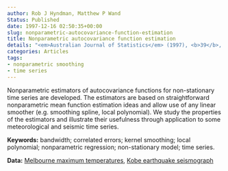 ```yaml
---
author: Rob J Hyndman, Matthew P Wand
Status: Published
date: 1997-12-16 02:50:35+00:00
slug: nonparametric-autocovariance-function-estimation
title: Nonparametric autocovariance function estimation
details: "<em>Australian Journal of Statistics</em> (1997), <b>39</b>, 313-325"
categories: Articles
tags:
- nonparametric smoothing
- time series
---
```


Nonparametric estimators of autocovariance functions for non-stationary time series are developed. The estimators are based on straightforward nonparametric mean function estimation ideas and allow use of any linear smoother (e.g. smoothing spline, local polynomial). We study the properties of the estimators and illustrate their usefulness through application to some meteorological and seismic time series.

**Keywords:** bandwidth; correlated errors; kernel smoothing; local polynomial; nonparametric regression; non-stationary model; time series.

**Data:** [Melbourne maximum temperatures](https://robjhyndman.com/tsdldata/data/melbmax.dat), [Kobe earthquake seismograph](https://robjhyndman.com/tsdldata/data/kobe.dat)

